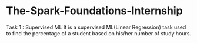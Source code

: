 # The-Spark-Foundations-Internship
Task 1 : Supervised ML 
It is a supervised ML(Linear Regression) task used to find the percentage of a student based on his/her number of study hours.
